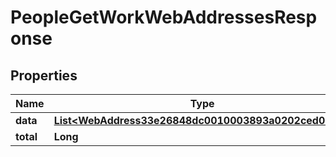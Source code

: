 

# PeopleGetWorkWebAddressesResponse


## Properties

| Name | Type | Description | Notes |
|------------ | ------------- | ------------- | -------------|
|**data** | [**List&lt;WebAddress33e26848dc0010003893a0202ced0165&gt;**](WebAddress33e26848dc0010003893a0202ced0165.md) |  |  [optional] |
|**total** | **Long** |  |  [optional] |



